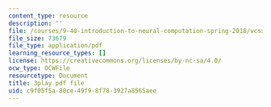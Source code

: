 ```yaml
---
content_type: resource
description: ''
file: /courses/9-40-introduction-to-neural-computation-spring-2018/vcsxCFSLyP8_transcript.pdf
file_size: 73679
file_type: application/pdf
learning_resource_types: []
license: https://creativecommons.org/licenses/by-nc-sa/4.0/
ocw_type: OCWFile
resourcetype: Document
title: 3play pdf file
uid: c9f05f5a-80ce-49f9-8f78-3927a8565aee
---
```

